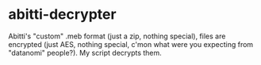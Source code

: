 # abitti-decrypter
Abitti's "custom" .meb format (just a zip, nothing special), files are encrypted (just AES, nothing special, c'mon what were you expecting from "datanomi" people?). My script decrypts them.
